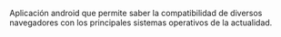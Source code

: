 Aplicación android que permite saber la compatibilidad de diversos navegadores con los principales sistemas operativos de la actualidad.
